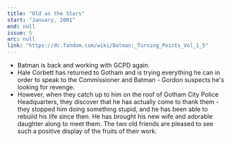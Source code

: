 ```yaml
---
title: "Old as the Stars"
start: "January, 2001"
end: null
issue: 5
arc: null
link: "https://dc.fandom.com/wiki/Batman:_Turning_Points_Vol_1_5"
---
```


- Batman is back and working with GCPD again. 
- Hale Corbett has returned to Gotham and is trying everything he can in order to speak to the Commissioner and Batman - Gordon suspects he's looking for revenge.
- However, when they catch up to him on the roof of Gotham City Police Headquarters, they discover that he has actually come to thank them - they stopped him doing something stupid, and he has been able to rebuild his life since then. He has brought his new wife and adorable daughter along to meet them. The two old friends are pleased to see such a positive display of the fruits of their work.
